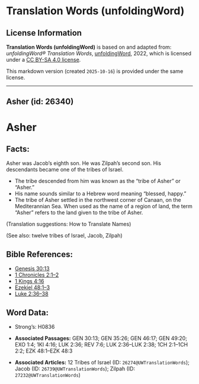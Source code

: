 # Translation Words (unfoldingWord)

## License Information

**Translation Words (unfoldingWord)** is based on and adapted from: _unfoldingWord® Translation Words_, [unfoldingWord](https://unfoldingword.org/utw), 2022, which is licensed under a [CC BY-SA 4.0 license](https://creativecommons.org/licenses/by-sa/4.0/legalcode.en).

This markdown version (created `2025-10-16`) is provided under the same license.



--------------------------------

## Asher (id: 26340)

Asher
=====

Facts:
------

Asher was Jacob’s eighth son. He was Zilpah’s second son. His descendants became one of the tribes of Israel.

* The tribe descended from him was known as the “tribe of Asher” or “Asher.”
* His name sounds similar to a Hebrew word meaning “blessed, happy.”
* The tribe of Asher settled in the northwest corner of Canaan, on the Mediterannian Sea. When used as the name of a region of land, the term “Asher” refers to the land given to the tribe of Asher.

(Translation suggestions: How to Translate Names)

(See also: twelve tribes of Israel, Jacob, Zilpah)

Bible References:
-----------------

* [Genesis 30:13](https://ref.ly/Gen30:13)
* [1 Chronicles 2:1–2](https://ref.ly/1Chr2:1-1Chr2:2)
* [1 Kings 4:16](https://ref.ly/1Kgs4:16)
* [Ezekiel 48:1–3](https://ref.ly/Ezek48:1-Ezek48:3)
* [Luke 2:36–38](https://ref.ly/Luke2:36-Luke2:38)

Word Data:
----------

* Strong’s: H0836

* **Associated Passages:** GEN 30:13; GEN 35:26; GEN 46:17; GEN 49:20; EXO 1:4; 1KI 4:16; LUK 2:36; REV 7:6; LUK 2:36–LUK 2:38; 1CH 2:1–1CH 2:2; EZK 48:1–EZK 48:3
* **Associated Articles:** 12 Tribes of Israel (ID: `26274@UWTranslationWords`); Jacob (ID: `26739@UWTranslationWords`); Zilpah (ID: `27232@UWTranslationWords`)

